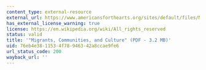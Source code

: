 ```yaml
---
content_type: external-resource
external_url: https://www.americansforthearts.org/sites/default/files/Migrants_Communities_and_Culture-Brief_2008.pdf
has_external_license_warning: true
license: https://en.wikipedia.org/wiki/All_rights_reserved
status: valid
title: '"Migrants, Communities, and Culture" (PDF - 3.2 MB)'
uid: 76eb4e38-1153-4f78-9463-42a8ccae9fe6
url_status_code: 200
wayback_url: ''
---
```

